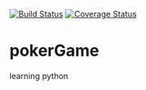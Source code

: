 [![Build Status](https://travis-ci.org/DavidGirsvaldas/pokerGame.svg?branch=master)](https://travis-ci.org/DavidGirsvaldas/pokerGame) [![Coverage Status](https://coveralls.io/repos/github/DavidGirsvaldas/pokerGame/badge.svg?branch=master)](https://coveralls.io/github/DavidGirsvaldas/pokerGame?branch=master)

# pokerGame
learning python

